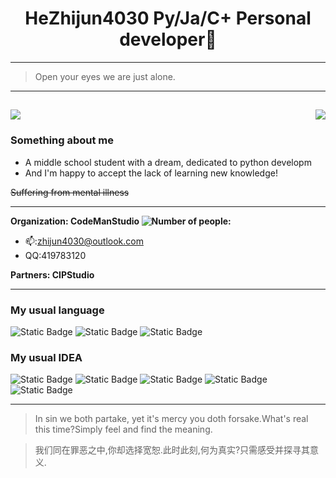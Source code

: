 <h1 align="center">HeZhijun4030 Py/Ja/C+ Personal developer🤔</h1>

---
> Open your eyes we are just alone.  
---
<img src="https://github-readme-stats.vercel.app/api?username=HeZhijun4030&show_icons=true&theme=github_dark&card_width=450&card_height=200"/><img align="right" src="https://github-readme-stats.vercel.app/api/top-langs/?username=HeZhijun4030&layout=compact&theme=github_dark&card_width=350&card_height=200"/>
--
### Something about me  
- A middle school student with a dream, dedicated to python developm
- And I'm happy to accept the lack of learning new knowledge!

~~Suffering from mental illness~~

---
**Organization: CodeManStudio <img src="https://img.shields.io/badge/Number of people:-1-red" alt="Number of people:"/>**
- 📫:zhijun4030@outlook.com
- QQ:419783120

**Partners: CIPStudio**

---
### My usual language
![Static Badge](https://img.shields.io/badge/-python-blue?style=for-the-badge&logo=python&logoColor=green)
![Static Badge](https://img.shields.io/badge/-java-blue?style=for-the-badge&logo=oracle&logoColor=white)
![Static Badge](https://img.shields.io/badge/-C++-purple?style=for-the-badge&logoColor=white)

### My usual IDEA
![Static Badge](https://img.shields.io/badge/-visual_studio-purple?style=for-the-badge&logo=visualstudio)
![Static Badge](https://img.shields.io/badge/-Visual_Studio_Code-blue?style=for-the-badge&logo=visualstudiocode&logoColor=white)
![Static Badge](https://img.shields.io/badge/-Vim-greem?style=for-the-badge&logo=vim&logoColor=white)
![Static Badge](https://img.shields.io/badge/-Pycharm-green?style=for-the-badge&logo=pycharm&logoColor=black&labelColor=white)
![Static Badge](https://img.shields.io/badge/-intellij_idea-red?style=for-the-badge&logo=intellijidea&logoColor=black&labelColor=white)

---

> In sin we both partake, yet it's mercy you doth forsake.What's real this time?Simply feel and find the meaning. 

> 我们同在罪恶之中,你却选择宽恕.此时此刻,何为真实?只需感受并探寻其意义.
